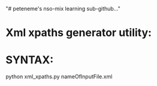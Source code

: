 ﻿"# peteneme's nso-mix learning sub-github..."


Xml xpaths generator utility:
=============================

SYNTAX:
=======
 
python xml_xpaths.py nameOfInputFile.xml 






